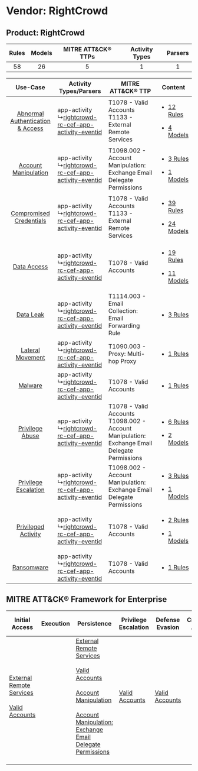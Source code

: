 Vendor: RightCrowd
==================
Product: RightCrowd
-------------------
| Rules | Models | MITRE ATT&CK® TTPs | Activity Types | Parsers |
|:-----:|:------:|:------------------:|:--------------:|:-------:|
|  58   |   26   |         5          |       1        |    1    |

|    Use-Case    | Activity Types/Parsers    | MITRE ATT&CK® TTP    | Content    |
|:----:| ---- | ---- | ---- |
| [Abnormal Authentication & Access](../../../UseCases/uc_abnormal_authentication_&_access.md) |  app-activity<br> ↳[rightcrowd-rc-cef-app-activity-eventid](Ps/pC_rightcrowdrccefappactivityeventid.md)<br> | T1078 - Valid Accounts<br>T1133 - External Remote Services<br>    | [<ul><li>12 Rules</li></ul><ul><li>4 Models</li></ul>](RM/r_m_rightcrowd_rightcrowd_Abnormal_Authentication_&_Access.md) |
|    [Account Manipulation](../../../UseCases/uc_account_manipulation.md)    |  app-activity<br> ↳[rightcrowd-rc-cef-app-activity-eventid](Ps/pC_rightcrowdrccefappactivityeventid.md)<br> | T1098.002 - Account Manipulation: Exchange Email Delegate Permissions<br>    | [<ul><li>3 Rules</li></ul><ul><li>1 Models</li></ul>](RM/r_m_rightcrowd_rightcrowd_Account_Manipulation.md)    |
|          [Compromised Credentials](../../../UseCases/uc_compromised_credentials.md)          |  app-activity<br> ↳[rightcrowd-rc-cef-app-activity-eventid](Ps/pC_rightcrowdrccefappactivityeventid.md)<br> | T1078 - Valid Accounts<br>T1133 - External Remote Services<br>    | [<ul><li>39 Rules</li></ul><ul><li>24 Models</li></ul>](RM/r_m_rightcrowd_rightcrowd_Compromised_Credentials.md)         |
|    [Data Access](../../../UseCases/uc_data_access.md)    |  app-activity<br> ↳[rightcrowd-rc-cef-app-activity-eventid](Ps/pC_rightcrowdrccefappactivityeventid.md)<br> | T1078 - Valid Accounts<br>    | [<ul><li>19 Rules</li></ul><ul><li>11 Models</li></ul>](RM/r_m_rightcrowd_rightcrowd_Data_Access.md)    |
|    [Data Leak](../../../UseCases/uc_data_leak.md)    |  app-activity<br> ↳[rightcrowd-rc-cef-app-activity-eventid](Ps/pC_rightcrowdrccefappactivityeventid.md)<br> | T1114.003 - Email Collection: Email Forwarding Rule<br>    | [<ul><li>3 Rules</li></ul>](RM/r_m_rightcrowd_rightcrowd_Data_Leak.md)    |
|    [Lateral Movement](../../../UseCases/uc_lateral_movement.md)    |  app-activity<br> ↳[rightcrowd-rc-cef-app-activity-eventid](Ps/pC_rightcrowdrccefappactivityeventid.md)<br> | T1090.003 - Proxy: Multi-hop Proxy<br>    | [<ul><li>1 Rules</li></ul>](RM/r_m_rightcrowd_rightcrowd_Lateral_Movement.md)    |
|    [Malware](../../../UseCases/uc_malware.md)    |  app-activity<br> ↳[rightcrowd-rc-cef-app-activity-eventid](Ps/pC_rightcrowdrccefappactivityeventid.md)<br> | T1078 - Valid Accounts<br>    | [<ul><li>1 Rules</li></ul>](RM/r_m_rightcrowd_rightcrowd_Malware.md)    |
|    [Privilege Abuse](../../../UseCases/uc_privilege_abuse.md)    |  app-activity<br> ↳[rightcrowd-rc-cef-app-activity-eventid](Ps/pC_rightcrowdrccefappactivityeventid.md)<br> | T1078 - Valid Accounts<br>T1098.002 - Account Manipulation: Exchange Email Delegate Permissions<br> | [<ul><li>6 Rules</li></ul><ul><li>2 Models</li></ul>](RM/r_m_rightcrowd_rightcrowd_Privilege_Abuse.md)    |
|    [Privilege Escalation](../../../UseCases/uc_privilege_escalation.md)    |  app-activity<br> ↳[rightcrowd-rc-cef-app-activity-eventid](Ps/pC_rightcrowdrccefappactivityeventid.md)<br> | T1098.002 - Account Manipulation: Exchange Email Delegate Permissions<br>    | [<ul><li>3 Rules</li></ul><ul><li>1 Models</li></ul>](RM/r_m_rightcrowd_rightcrowd_Privilege_Escalation.md)    |
|    [Privileged Activity](../../../UseCases/uc_privileged_activity.md)    |  app-activity<br> ↳[rightcrowd-rc-cef-app-activity-eventid](Ps/pC_rightcrowdrccefappactivityeventid.md)<br> | T1078 - Valid Accounts<br>    | [<ul><li>2 Rules</li></ul><ul><li>1 Models</li></ul>](RM/r_m_rightcrowd_rightcrowd_Privileged_Activity.md)    |
|    [Ransomware](../../../UseCases/uc_ransomware.md)    |  app-activity<br> ↳[rightcrowd-rc-cef-app-activity-eventid](Ps/pC_rightcrowdrccefappactivityeventid.md)<br> | T1078 - Valid Accounts<br>    | [<ul><li>1 Rules</li></ul>](RM/r_m_rightcrowd_rightcrowd_Ransomware.md)    |

MITRE ATT&CK® Framework for Enterprise
--------------------------------------
| Initial Access                                                                                                                                   | Execution | Persistence                                                                                                                                                                                                                                                                                                                                 | Privilege Escalation                                                | Defense Evasion                                                     | Credential Access | Discovery | Lateral Movement | Collection                                                                                                                                                            | Command and Control                                                                                                                       | Exfiltration | Impact |
| ------------------------------------------------------------------------------------------------------------------------------------------------ | --------- | ------------------------------------------------------------------------------------------------------------------------------------------------------------------------------------------------------------------------------------------------------------------------------------------------------------------------------------------- | ------------------------------------------------------------------- | ------------------------------------------------------------------- | ----------------- | --------- | ---------------- | --------------------------------------------------------------------------------------------------------------------------------------------------------------------- | ----------------------------------------------------------------------------------------------------------------------------------------- | ------------ | ------ |
| [External Remote Services](https://attack.mitre.org/techniques/T1133)<br><br>[Valid Accounts](https://attack.mitre.org/techniques/T1078)<br><br> |           | [External Remote Services](https://attack.mitre.org/techniques/T1133)<br><br>[Valid Accounts](https://attack.mitre.org/techniques/T1078)<br><br>[Account Manipulation](https://attack.mitre.org/techniques/T1098)<br><br>[Account Manipulation: Exchange Email Delegate Permissions](https://attack.mitre.org/techniques/T1098/002)<br><br> | [Valid Accounts](https://attack.mitre.org/techniques/T1078)<br><br> | [Valid Accounts](https://attack.mitre.org/techniques/T1078)<br><br> |                   |           |                  | [Email Collection](https://attack.mitre.org/techniques/T1114)<br><br>[Email Collection: Email Forwarding Rule](https://attack.mitre.org/techniques/T1114/003)<br><br> | [Proxy: Multi-hop Proxy](https://attack.mitre.org/techniques/T1090/003)<br><br>[Proxy](https://attack.mitre.org/techniques/T1090)<br><br> |              |        |